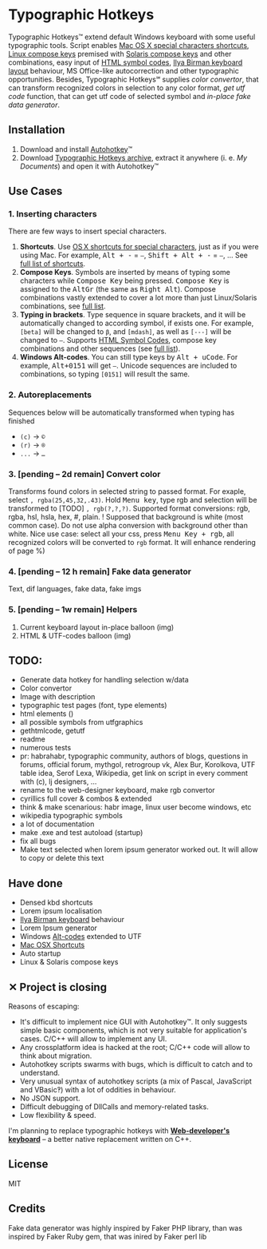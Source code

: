 # Typographic Hotkeys

Typographic Hotkeys™ extend default Windows keyboard with some useful typographic tools. Script enables <a href="http://www.nouilles.info/keyboard_shortcuts.html">Mac OS X special characters shortcuts</a>, <a href="http://help.ubuntu.com/community/GtkComposeTable">Linux compose keys</a> premised with <a href="http://docs.oracle.com/cd/E19683-01/806-4743/6jdq6q2n7/index.html">Solaris compose keys</a> and other combinations, easy input of <a href="http://www.w3schools.com/tags/ref_symbols.asp">HTML symbol codes</a>, <a href="http://ilyabirman.ru/projects/typography-layout/">Ilya Birman keyboard layout</a> behaviour, MS Office-like autocorrection and other typographic opportunities. Besides, Typographic Hotkeys℠ supplies _color convertor_, that can transform recognized colors in selection to any color format, _get utf code_ function, that can get utf code of selected symbol and _in-place fake data generator_.

## Installation
1. Download and install <a href="http://www.autohotkey.com/">Autohotkey</a>™
2. Download <a href="https://github.com/downloads/dfcreative/windows_typographic_hotkeys/TypographicHotkeys.zip">Typographic Hotkeys archive</a>, extract it anywhere (i. e. _My Documents_) and open it with Autohotkey™

## Use Cases

### 1. Inserting characters

There are few ways to insert special characters.

1. **Shortcuts**. Use <a href="http://www.nouilles.info/keyboard_shortcuts.html">OS X shortcuts for special characters</a>, just as if you were using Mac. For example, <kbd>Alt + -</kbd> = `–`, <kbd>Shift + Alt + -</kbd> = `—`, … See <a href="https://github.com/dfcreative/windows_typographic_hotkeys/blob/master/COMBINATIONS.md#hotkeys">full list of shortcuts</a>.
2. **Compose Keys**. Symbols are inserted by means of typing some characters while <kbd>Compose Key</kbd> being pressed. <kbd>Compose Key</kbd> is assigned to the <kbd>AltGr</kbd> (the same as <kbd>Right Alt</kbd>). Compose combinations vastly extended to cover a lot more than just Linux/Solaris combinations, see <a href="http://github.com/dfcreative/windows_typographic_hotkeys/blob/master/COMBINATIONS.md#compose-key-combinations">full list</a>.
3. **Typing in brackets**. Type sequence in square brackets, and it will be automatically changed to according symbol, if exists one. For example, `[beta]` will be changed to `β`, and `[mdash]`, as well as `[---]` will be changed to `—`. Supports <a href="http://www.w3schools.com/tags/ref_symbols.asp">HTML Symbol Codes</a>, compose key combinations and other sequences (see <a href="https://github.com/dfcreative/windows_typographic_hotkeys/blob/master/COMBINATIONS.md#named-combinations">full list</a>).
4. **Windows Alt-codes**. You can still type keys by <kbd>Alt + uCode</kbd>. For example, <kbd>Alt+0151</kbd> will get `—`. Unicode sequences are included to combinations, so typing `[0151]` will result the same.

### 2. Autoreplacements

Sequences below will be automatically transformed when typing has finished

 * `(c)` → `©`
 * `(r)` → `®`
 * `...` → `…`

### 3. [pending – 2d remain] Convert color

Transforms found colors in selected string to passed format. For exaple, select `, rgba(25,45,32,.43)`. Hold <kbd>Menu key</kbd>, type rgb and selection will be transformed to [TODO] `, rgb(?,?,?)`. Supported format conversions: rgb, rgba, hsl, hsla, hex, #, plain.
! Supposed that background is white (most common case). Do not use alpha conversion with background other than white.
Nice use case: select all your css, press <kbd>Menu Key + rgb</kbd>, all recognized colors will be converted to `rgb` format. It will enhance rendering of page %)


### 4. [pending – 12 h remain] Fake data generator

Text, dif languages, fake data, fake imgs

### 5. [pending – 1w remain] Helpers

1. Current keyboard layout in-place balloon (img)
2. HTML & UTF-codes balloon (img)

## TODO:

* Generate data hotkey for handling selection w/data
* Color convertor
* Image with description
* typographic test pages (font, type elements)
* html elements ()
* all possible symbols from utfgraphics
* gethtmlcode, getutf
* readme
* numerous tests
* pr: habrahabr, typographic community, authors of blogs, questions in forums, official forum, mythgol, retrogroup vk, Alex Bur, Korolkova, UTF table idea, Serof Lexa, Wikipedia, get link on script in every comment with (c), lj designers, …
* rename to the web-designer keyboard, make rgb convertor
* cyrillics full cover & combos & extended
* think & make scenarious: habr image, linux user become windows, etc 
* wikipedia typographic symbols
* a lot of documentation
* make .exe and test autoload (startup)
* fix all bugs
* Make text selected when lorem ipsum generator worked out. It will allow to copy or delete this text



## Have done
* Densed kbd shortcuts
* Lorem ipsum localisation
* <a href="http://ilyabirman.ru/projects/typography-layout/">Ilya Birman keyboard</a> behaviour
* Lorem Ipsum generator
* Windows <a href="http://en.wikipedia.org/wiki/Alt_code">Alt-codes</a> extended to UTF
* <a href="http://www.nouilles.info/keyboard_shortcuts.html">Mac OSX Shortcuts</a>
* Auto startup
* Linux & Solaris compose keys

## ✕ Project is closing

Reasons of escaping:

* It's difficult to implement nice GUI with Autohotkey™. It only suggests simple basic components, which is not very suitable for application's cases. C/C++ will allow to implement any UI.
* Any crossplatform idea is hacked at the root; C/C++ code will allow to think about migration.
* Autohotkey scripts swarms with bugs, which is difficult to catch and to understand.
* Very unusual syntax of autohotkey scripts (a mix of Pascal, JavaScript and VBasic‽) with a lot of oddities in behaviour.
* No JSON support.
* Difficult debugging of DllCalls and memory-related tasks.
* Low flexibility & speed.

I'm planning to replace typographic hotkeys with <a href="">**Web-developer's keyboard**</a> – a better native replacement written on C++.

## License
MIT

## Credits
Fake data generator was highly inspired by Faker PHP library, than was inspired by Faker Ruby gem, that was inired by Faker perl lib